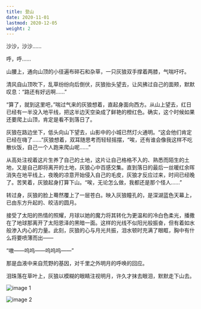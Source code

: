 ```yaml
---
title: 登山
date: 2020-11-01
lastmod: 2020-12-05
weight: 2
---
```


沙沙，沙沙……

呼，呼……

山腰上，通向山顶的小径遍布碎石和杂草，一只灰狼双手撑着两膝，气喘吁吁。

<!-- more -->

清风自山顶吹下，乱草纷纷向后倒伏，灰狼抬头望去，让风拂过自己的面颊，默默叹息：“路还有好远啊……”

“算了，就到这里吧，”喘过气来的灰狼想着，直起身面向西方。从山上望去，红日已经有一半没入地平线，把这半边天空染成了鲜艳的橙红色。确实，这个时候如果还要爬上山顶，肯定是看不到落日了。

灰狼在路边坐下，低头向山下望去，山影中的小城已然灯火通明。“这会他们肯定已经在嗨了……”灰狼想着，双耳随思考而轻轻摇摆，“唉，还有谁会像我这样不吃散伙饭，自己一个人跑来爬山呢……”

从高处注视着这片生养了自己的土地，这片让自己格格不入的、熟悉而陌生的土地，又是自己即将离开的土地，灰狼心中百感交集。直到落日的最后一丝暖红余晖消失在地平线上，夜晚的凉意开始侵入自己的毛皮，灰狼才反应过来，时间已经晚了。苦笑着，灰狼起身打算下山。“唉，无论怎么做，我都还是那个怪人……”

转过身，灰狼的脸上蓦然覆上了一层苍白。映入灰狼瞳孔的，是深湖蓝色天幕上，已由东方升起的、皎洁的圆月。

接受了太阳的热情的照耀，月球以她的魔力将其转化为更温和的冷白色柔光，播撒在了地球那离开了太阳恩泽的黑暗一面。这样的光线不似阳光般振奋，但有着如水般渗入内心的力量。此刻，灰狼的心与月光共振，泪水顿时充满了眼眶，胸中有什么将要喷薄而出——

“嗷——呜呜——呜呜呜——”

那是血液中来自荒野的基因，对千里之外明月的呼唤的回应。

泪珠落在草叶上，灰狼以模糊的眼睛注视明月，许久才抹去眼泪，默默走下山去。

![image 1](/thoughts/eighteen/mountain-climbing-1.png)

![image 2](/thoughts/eighteen/mountain-climbing-2.png)
